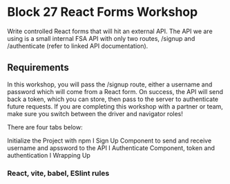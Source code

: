 # Block 27 React Forms Workshop
Write controlled React forms that will hit an external API. The API we are using is a small internal FSA API with only two routes, /signup and /authenticate (refer to linked API documentation).

## Requirements
In this workshop, you will pass the /signup route, either a username and password which will come from a React form. On success, the API will send back a token, which you can store, then pass to the server to authenticate future requests. If you are completing this workshop with a partner or team, make sure you switch between the driver and navigator roles!

There are four tabs below:

Initialize the Project with npm
I  Sign Up Component to send and receive username and apssword to the API
I  Authenticate Component, token and authentication
I  Wrapping Up

### React, vite, babel, ESlint rules
